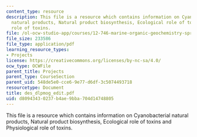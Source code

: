 ```yaml
---
content_type: resource
description: This file is a resource which contains information on Cyanobacterial
  natural products, Natural product biosynthesis, Ecological role of toxins and Physiological
  role of toxins.
file: /ol-ocw-studio-app/courses/12-746-marine-organic-geochemistry-spring-2005/d80943430237b4ae9bba704d14748805_des_dlpmog_edit.pdf
file_size: 233586
file_type: application/pdf
learning_resource_types:
- Projects
license: https://creativecommons.org/licenses/by-nc-sa/4.0/
ocw_type: OCWFile
parent_title: Projects
parent_type: CourseSection
parent_uid: 548de5e0-cce6-9e77-d6df-3c5074493718
resourcetype: Document
title: des_dlpmog_edit.pdf
uid: d8094343-0237-b4ae-9bba-704d14748805
---
```

This file is a resource which contains information on Cyanobacterial natural products, Natural product biosynthesis, Ecological role of toxins and Physiological role of toxins.